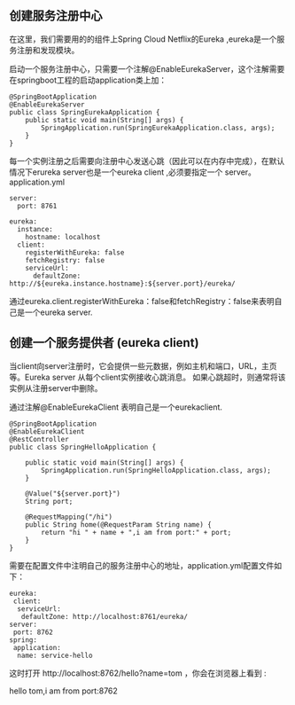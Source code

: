 ## 创建服务注册中心
在这里，我们需要用的的组件上Spring Cloud Netflix的Eureka ,eureka是一个服务注册和发现模块。

启动一个服务注册中心，只需要一个注解@EnableEurekaServer，这个注解需要在springboot工程的启动application类上加：
````
@SpringBootApplication
@EnableEurekaServer
public class SpringEurekaApplication {
    public static void main(String[] args) {
        SpringApplication.run(SpringEurekaApplication.class, args);
    }
}
````

每一个实例注册之后需要向注册中心发送心跳（因此可以在内存中完成），在默认情况下erureka server也是一个eureka client ,必须要指定一个 server。
application.yml
````
server:
  port: 8761

eureka:
  instance:
    hostname: localhost
  client:
    registerWithEureka: false
    fetchRegistry: false
    serviceUrl:
      defaultZone: http://${eureka.instance.hostname}:${server.port}/eureka/
````
通过eureka.client.registerWithEureka：false和fetchRegistry：false来表明自己是一个eureka server.


## 创建一个服务提供者 (eureka client)
当client向server注册时，它会提供一些元数据，例如主机和端口，URL，主页等。Eureka server 从每个client实例接收心跳消息。 如果心跳超时，则通常将该实例从注册server中删除。

通过注解@EnableEurekaClient 表明自己是一个eurekaclient.
````
@SpringBootApplication
@EnableEurekaClient
@RestController
public class SpringHelloApplication {

    public static void main(String[] args) {
        SpringApplication.run(SpringHelloApplication.class, args);
    }

    @Value("${server.port}")
    String port;

    @RequestMapping("/hi")
    public String home(@RequestParam String name) {
        return "hi " + name + ",i am from port:" + port;
    }
}
````
需要在配置文件中注明自己的服务注册中心的地址，application.yml配置文件如下：
````
eureka:
 client:
  serviceUrl:
   defaultZone: http://localhost:8761/eureka/
server:
 port: 8762
spring:
 application:
  name: service-hello
````
这时打开 http://localhost:8762/hello?name=tom ，你会在浏览器上看到 :

hello tom,i am from port:8762
